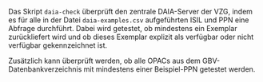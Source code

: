 Das Skript `daia-check` überprüft den zentrale DAIA-Server der VZG, indem es
für alle in der Datei `daia-examples.csv` aufgeführten ISIL und PPN eine
Abfrage durchführt. Dabei wird getestet, ob mindestens ein Exemplar
zurückliefert wird und ob dieses Exemplar explizit als verfügbar oder nicht
verfügbar gekennzeichnet ist.

Zusätzlich kann überprüft werden, ob alle OPACs aus dem
GBV-Datenbankverzeichnis mit mindestens einer Beispiel-PPN getestet werden.
